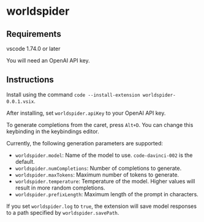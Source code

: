 # worldspider

## Requirements

vscode 1.74.0 or later

You will need an OpenAI API key.

## Instructions

Install using the command `code --install-extension worldspider-0.0.1.vsix`.

After installing, set `worldspider.apiKey` to your OpenAI API key.

To generate completions from the caret, press `Alt+D`. You can change this keybinding in the keybindings editor.

Currently, the following generation parameters are supported:
- `worldspider.model`: Name of the model to use. `code-davinci-002` is the default.
- `worldspider.numCompletions`: Number of completions to generate.
- `worldspider.maxTokens`: Maximum number of tokens to generate.
- `worldspider.temperature`: Temperature of the model. Higher values will result in more random completions.
- `worldspider.prefixLength`: Maximum length of the prompt in characters.

If you set `worldspider.log` to `true`, the extension will save model responses to a path specified by `worldspider.savePath`.